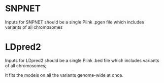
# SNPNET
Inputs for SNPNET should be a single Plink .pgen file which includes variants of all chromosomes

# LDpred2
Inputs for LDpred2 should be a single Plink .bed file which includes variants of all chromosomes;

It fits the models on all the variants genome-wide at once.
